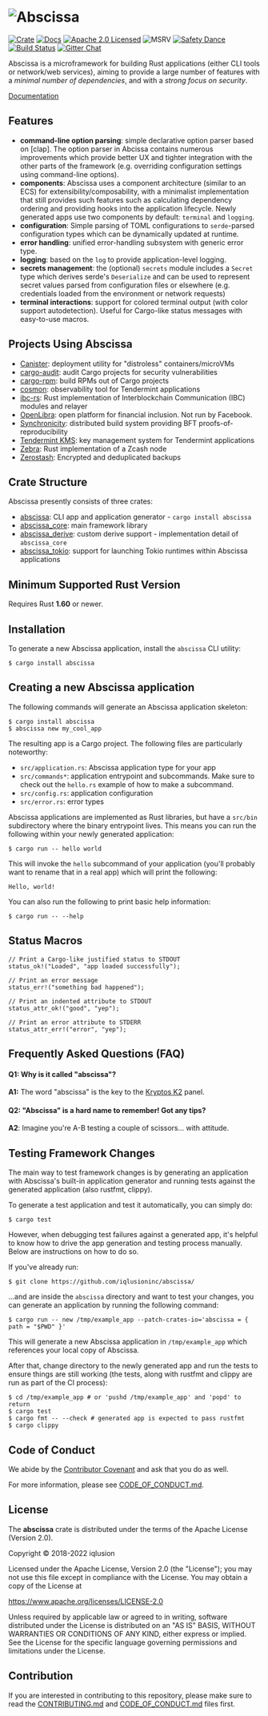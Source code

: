 # ![Abscissa][logo]

[![Crate][crate-image]][crate-link]
[![Docs][docs-image]][docs-link]
[![Apache 2.0 Licensed][license-image]][license-link]
![MSRV][rustc-image]
[![Safety Dance][safety-image]][safety-link]
[![Build Status][build-image]][build-link]
[![Gitter Chat][gitter-image]][gitter-link]

Abscissa is a microframework for building Rust applications (either CLI tools
or network/web services), aiming to provide a large number of features with a
*minimal number of dependencies*, and with a *strong focus on security*.

[Documentation][docs-link]

## Features

- **command-line option parsing**: simple declarative option parser based on
  [clap]. The option parser in Abcissa contains numerous improvements which
  provide better UX and tighter integration with the other parts of the
  framework (e.g. overriding configuration settings using command-line options).
- **components**: Abscissa uses a component architecture (similar to an ECS)
  for extensibility/composability, with a minimalist implementation that still
  provides such features such as calculating dependency ordering and providing
  hooks into the application lifecycle. Newly generated apps use two components
  by default: `terminal` and `logging`.
- **configuration**: Simple parsing of TOML configurations to `serde`-parsed
  configuration types which can be dynamically updated at runtime.
- **error handling**: unified error-handling subsystem with generic error type.
- **logging**: based on the `log` to provide application-level logging.
- **secrets management**: the (optional) `secrets` module includes a `Secret`
  type which derives serde's `Deserialize` and can be used to represent secret
  values parsed from configuration files or elsewhere (e.g. credentials loaded
  from the environment or network requests)
- **terminal interactions**: support for colored terminal output (with color
  support autodetection). Useful for Cargo-like status messages with
  easy-to-use macros.

## Projects Using Abscissa

- [Canister]: deployment utility for "distroless" containers/microVMs
- [cargo-audit]: audit Cargo projects for security vulnerabilities
- [cargo-rpm]: build RPMs out of Cargo projects
- [cosmon]: observability tool for Tendermint applications
- [ibc-rs]: Rust implementation of Interblockchain Communication (IBC) modules and relayer
- [OpenLibra]: open platform for financial inclusion. Not run by Facebook.
- [Synchronicity]: distributed build system providing BFT proofs-of-reproducibility
- [Tendermint KMS]: key management system for Tendermint applications
- [Zebra]: Rust implementation of a Zcash node
- [Zerostash]: Encrypted and deduplicated backups

## Crate Structure

Abscissa presently consists of three crates:

- [abscissa]: CLI app and application generator - `cargo install abscissa`
- [abscissa_core]: main framework library
- [abscissa_derive]: custom derive support - implementation detail of `abscissa_core`
- [abscissa_tokio]: support for launching Tokio runtimes within Abscissa applications

## Minimum Supported Rust Version

Requires Rust **1.60** or newer.

## Installation

To generate a new Abscissa application, install the `abscissa` CLI utility:

```text
$ cargo install abscissa
```

## Creating a new Abscissa application

The following commands will generate an Abscissa application skeleton:

```text
$ cargo install abscissa
$ abscissa new my_cool_app
```

The resulting app is a Cargo project. The following files are particularly
noteworthy:

- `src/application.rs`: Abscissa application type for your app
- `src/commands*`: application entrypoint and subcommands. Make sure to
  check out the `hello.rs` example of how to make a subcommand.
- `src/config.rs`: application configuration
- `src/error.rs`: error types

Abscissa applications are implemented as Rust libraries, but have a
`src/bin` subdirectory where the binary entrypoint lives. This means you
can run the following within your newly generated application:

```text
$ cargo run -- hello world
```

This will invoke the `hello` subcommand of your application (you'll
probably want to rename that in a real app) which will print the following:

```text
Hello, world!
```

You can also run the following to print basic help information:

```text
$ cargo run -- --help
 ```

## Status Macros

```text
// Print a Cargo-like justified status to STDOUT
status_ok!("Loaded", "app loaded successfully");

// Print an error message
status_err!("something bad happened");

// Print an indented attribute to STDOUT
status_attr_ok!("good", "yep");

// Print an error attribute to STDERR
status_attr_err!("error", "yep");
```

## Frequently Asked Questions (FAQ)

#### Q1: Why is it called "abscissa"?

**A1:** The word "abscissa" is the key to the [Kryptos K2] panel.

#### Q2: "Abscissa" is a hard name to remember! Got any tips?

**A2**: Imagine you're A-B testing a couple of scissors... with attitude.

## Testing Framework Changes

The main way to test framework changes is by generating an application with
Abscissa's built-in application generator and running tests against the
generated application (also rustfmt, clippy).

To generate a test application and test it automatically, you can simply do:

```text
$ cargo test
```

However, when debugging test failures against a generated app, it's helpful to
know how to drive the app generation and testing process manually. Below are
instructions on how to do so.

If you've already run:

```text
$ git clone https://github.com/iqlusioninc/abscissa/
```

...and are inside the `abscissa` directory and want to test your changes,
you can generate an application by running the following command:

```text
$ cargo run -- new /tmp/example_app --patch-crates-io='abscissa = { path = "$PWD" }'
```

This will generate a new Abscissa application in `/tmp/example_app` which
references your local copy of Abscissa.

After that, change directory to the newly generated app and run the tests
to ensure things are still working (the tests, along with rustfmt and clippy
are run as part of the CI process):

```text
$ cd /tmp/example_app # or 'pushd /tmp/example_app' and 'popd' to return
$ cargo test
$ cargo fmt -- --check # generated app is expected to pass rustfmt
$ cargo clippy
```

## Code of Conduct

We abide by the [Contributor Covenant][cc] and ask that you do as well.

For more information, please see [CODE_OF_CONDUCT.md].

## License

The **abscissa** crate is distributed under the terms of the
Apache License (Version 2.0).

Copyright © 2018-2022 iqlusion

Licensed under the Apache License, Version 2.0 (the "License");
you may not use this file except in compliance with the License.
You may obtain a copy of the License at

<https://www.apache.org/licenses/LICENSE-2.0>

Unless required by applicable law or agreed to in writing, software
distributed under the License is distributed on an "AS IS" BASIS,
WITHOUT WARRANTIES OR CONDITIONS OF ANY KIND, either express or implied.
See the License for the specific language governing permissions and
limitations under the License.

## Contribution

If you are interested in contributing to this repository, please make sure to
read the [CONTRIBUTING.md] and [CODE_OF_CONDUCT.md] files first.

[//]: # (badges)

[logo]: https://raw.githubusercontent.com/iqlusioninc/abscissa/main/img/abscissa.svg
[crate-image]: https://img.shields.io/crates/v/abscissa_core.svg
[crate-link]: https://crates.io/crates/abscissa_core
[docs-image]: https://docs.rs/abscissa_core/badge.svg
[docs-link]: https://docs.rs/abscissa_core/
[license-image]: https://img.shields.io/badge/license-Apache2.0-blue.svg
[license-link]: https://github.com/iqlusioninc/abscissa/blob/main/LICENSE
[rustc-image]: https://img.shields.io/badge/rustc-1.60+-blue.svg
[safety-image]: https://img.shields.io/badge/unsafe-forbidden-success.svg
[safety-link]: https://github.com/rust-secure-code/safety-dance/
[build-image]: https://github.com/iqlusioninc/abscissa/workflows/cli/badge.svg?branch=main&event=push
[build-link]: https://github.com/iqlusioninc/abscissa/actions
[gitter-image]: https://badges.gitter.im/iqlusioninc/community.svg
[gitter-link]: https://gitter.im/iqlusioninc/community

[//]: # (crate links)

[abscissa]: https://crates.io/crates/abscissa
[abscissa_core]: https://crates.io/crates/abscissa_core
[abscissa_derive]: https://crates.io/crates/abscissa_derive
[abscissa_tokio]: https://crates.io/crates/abscissa_tokio

[//]: # (general links)

[cargo]: https://github.com/rust-lang/cargo
[cargo features]: https://doc.rust-lang.org/cargo/reference/manifest.html#the-features-section
[Kryptos K2]: https://en.wikipedia.org/wiki/Kryptos#Solution_of_passage_2
[cc]: https://contributor-covenant.org
[CODE_OF_CONDUCT.md]: https://github.com/iqlusioninc/abscissa/blob/main/CODE_OF_CONDUCT.md
[CONTRIBUTING.md]: https://github.com/iqlusioninc/abscissa/blob/main/CONTRIBUTING.md

[//]: # (projects using abscissa)

[Tendermint KMS]: https://github.com/tendermint/kms
[Canister]: https://github.com/iqlusioninc/canister
[cargo-audit]: https://github.com/rustsec/cargo-audit
[cargo-rpm]: https://github.com/rustrpm/cargo-rpm
[cosmon]: https://github.com/iqlusioninc/cosmon
[ibc-rs]: https://github.com/informalsystems/ibc-rs
[OpenLibra]: https://github.com/open-libra/cli
[Synchronicity]: https://github.com/iqlusioninc/synchronicity
[Zebra]: https://github.com/ZcashFoundation/zebra
[Zerostash]: https://github.com/rsdy/zerostash
